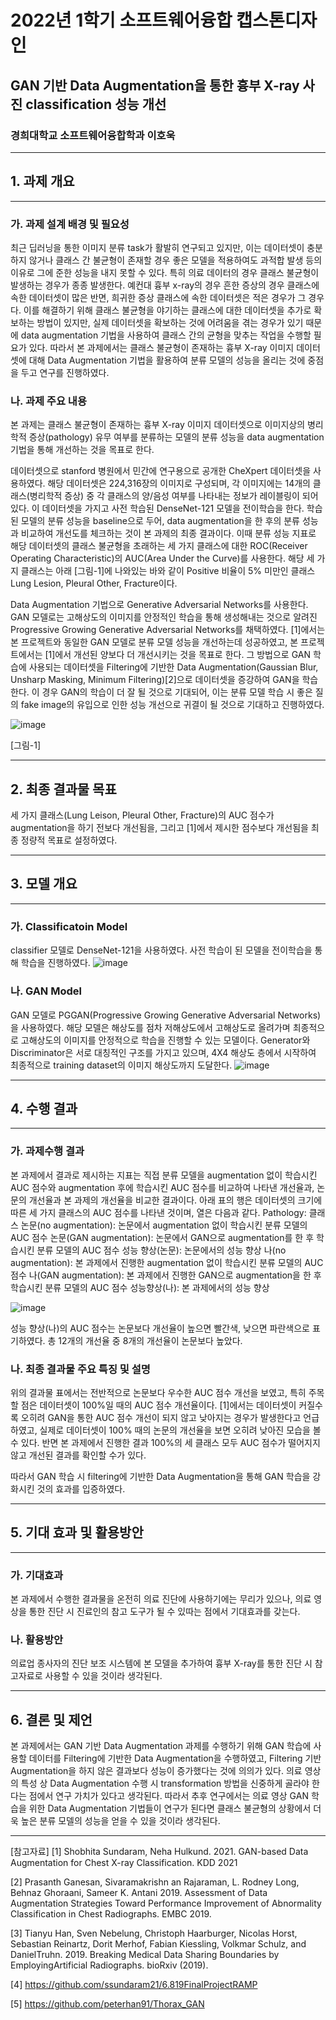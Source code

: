 # 2022년 1학기 소프트웨어융합 캡스톤디자인
## GAN 기반 Data Augmentation을 통한 흉부 X-ray 사진 classification 성능 개선
### 경희대학교 소프트웨어융합학과 이호욱
---
## 1. 과제 개요
---
### 가. 과제 설계 배경 및 필요성
 최근 딥러닝을 통한 이미지 분류 task가 활발히 연구되고 있지만, 이는 데이터셋이 충분하지 않거나 클래스 간 불균형이 존재할 경우 좋은 모델을 적용하여도 과적합 발생 등의 이유로 그에 준한 성능을 내지 못할 수 있다. 특히 의료 데이터의 경우 클래스 불균형이 발생하는 경우가 종종 발생한다. 예컨대 흉부 x-ray의 경우 흔한 증상의 경우 클래스에 속한 데이터셋이 많은 반면, 희귀한 증상 클래스에 속한 데이터셋은 적은 경우가 그 경우다. 이를 해결하기 위해 클래스 불균형을 야기하는 클래스에 대한 데이터셋을 추가로 확보하는 방법이 있지만, 실제 데이터셋을 확보하는 것에 어려움을 겪는 경우가 있기 때문에 data augmentation 기법을 사용하여 클래스 간의 균형을 맞추는 작업을 수행할 필요가 있다. 따라서 본 과제에서는 클래스 불균형이 존재하는 흉부 X-ray 이미지 데이터셋에 대해 Data Augmentation 기법을 활용하여 분류 모델의 성능을 올리는 것에 중점을 두고 연구를 진행하였다.
 
### 나. 과제 주요 내용

  본 과제는 클래스 불균형이 존재하는 흉부 X-ray 이미지 데이터셋으로 이미지상의 병리학적 증상(pathology) 유무 여부를 분류하는 모델의 분류 성능을 data augmentation 기법을 통해 개선하는 것을 목표로 한다. 
 
 데이터셋으로 stanford 병원에서 민간에 연구용으로 공개한 CheXpert 데이터셋을 사용하였다. 해당 데이터셋은 224,316장의 이미지로 구성되며, 각 이미지에는 14개의 클래스(병리학적 증상) 중 각 클래스의 양/음성 여부를 나타내는 정보가 레이블링이 되어 있다. 이 데이터셋을 가지고 사전 학습된 DenseNet-121 모델을 전이학습을 한다. 학습된 모델의 분류 성능을 baseline으로 두어, data augmentation을 한 후의 분류 성능과 비교하여 개선도를 체크하는 것이 본 과제의 최종 결과이다. 이때 분류 성능 지표로 해당 데이터셋의 클래스 불균형을 초래하는 세 가지 클래스에 대한 ROC(Receiver Operating Characteristic)의 AUC(Area Under the Curve)를 사용한다. 해당 세 가지 클래스는 아래 [그림-1]에 나와있는 바와 같이 Positive 비율이 5% 미만인 클래스 Lung Lesion, Pleural Other, Fracture이다. 
 
 Data Augmentation 기법으로 Generative Adversarial Networks를 사용한다. GAN 모델로는 고해상도의 이미지를 안정적인 학습을 통해 생성해내는 것으로 알려진 Progressive Growing Generative Adversarial Networks를 채택하였다. [1]에서는 본 프로젝트와 동일한 GAN 모델로 분류 모델 성능을 개선하는데 성공하였고, 본 프로젝트에서는 [1]에서 개선된 양보다 더 개선시키는 것을 목표로 한다. 그 방법으로 GAN 학습에 사용되는 데이터셋을 Filtering에 기반한 Data Augmentation(Gaussian Blur, Unsharp Masking, Minimum Filtering)[2]으로 데이터셋을 증강하여 GAN을 학습한다. 이 경우 GAN의 학습이 더 잘 될 것으로 기대되어, 이는 분류 모델 학습 시 좋은 질의 fake image의 유입으로 인한 성능 개선으로 귀결이 될 것으로 기대하고 진행하였다. 
 
![image](https://user-images.githubusercontent.com/52408669/174017250-2dbee843-0bf5-46c4-97b2-3d27df6b5f2d.png)


[그림-1]


---
## 2. 최종 결과물 목표

  세 가지 클래스(Lung Leison, Pleural Other, Fracture)의 AUC 점수가 augmentation을 하기 전보다 개선됨을, 그리고 [1]에서 제시한 점수보다 개선됨을 최종 정량적 목표로 설정하였다. 
  
 
---
## 3. 모델 개요
---
### 가. Classificatoin Model
classifier 모델로 DenseNet-121을 사용하였다. 사전 학습이 된 모델을 전이학습을 통해 학습을 진행하였다. 
![image](https://user-images.githubusercontent.com/52408669/174018174-9bc57ed8-2a78-419b-8f11-1c4fffb92f65.png)

### 나. GAN Model
GAN 모델로 PGGAN(Progressive Growing Generative Adversarial Networks)을 사용하였다. 해당 모델은 해상도를 점차 저해상도에서 고해상도로 올려가며 최종적으로 고해상도의 이미지를 안정적으로 학습을 진행할 수 있는 모델이다. 
Generator와 Discriminator은 서로 대칭적인 구조를 가지고 있으며, 4X4 해상도 층에서 시작하여 최종적으로 training dataset의 이미지 해상도까지 도달한다.
![image](https://user-images.githubusercontent.com/52408669/174018778-2e1275b5-2edb-44b5-a562-716d7e9625b1.png)

---
## 4. 수행 결과
---
### 가. 과제수행 결과
 본 과제에서 결과로 제시하는 지표는 직접 분류 모델을 augmentation 없이 학습시킨 AUC 점수와 augmentation 후에 학습시킨 AUC 점수를 비교하여 나타낸 개선율과, 논문의 개선율과 본 과제의 개선율을 비교한 결과이다. 아래 표의 행은 데이터셋의 크기에 따른 세 가지 클래스의 AUC 점수를 나타낸 것이며, 열은 다음과 같다. 
Pathology: 클래스
논문(no augmentation): 논문에서 augmentation 없이 학습시킨 분류 모델의 AUC 점수
논문(GAN augmentation): 논문에서 GAN으로 augmentation를 한 후 학습시킨 분류 모델의 AUC 점수
성능 향상(논문): 논문에서의 성능 향상
나(no augmentation): 본 과제에서 진행한 augmentation 없이 학습시킨 분류 모델의 AUC 점수
나(GAN augmentation): 본 과제에서 진행한 GAN으로 augmentation을 한 후 학습시킨 분류 모델의 AUC 점수
성능향상(나): 본 과제에서의 성능 향상

 ![image](https://user-images.githubusercontent.com/52408669/174019091-7673e9d2-e7d4-42fc-a486-44164f317d4e.png)
 
성능 향상(나)의 AUC 점수는 논문보다 개선율이 높으면 빨간색, 낮으면 파란색으로 표기하였다. 총 12개의 개선율 중 8개의 개선율이 논문보다 높았다.

### 나. 최종 결과물  주요 특징 및 설명
 위의 결과물 표에서는 전반적으로 논문보다 우수한 AUC 점수 개선을 보였고, 특히 주목할 점은 데이터셋이 100%일 때의 AUC 점수 개선율이다. [1]에서는 데이터셋이 커질수록 오히려 GAN을 통한 AUC 점수 개선이 되지 않고 낮아지는 경우가 발생한다고 언급하였고, 실제로 데이터셋이 100% 때의 논문의 개선율을 보면 오히려 낮아진 모습을 볼 수 있다. 반면 본 과제에서 진행한 결과 100%의 세 클래스 모두 AUC 점수가 떨어지지 않고 개선된 결과를 확인할 수가 있다. 

따라서 GAN 학습 시 filtering에 기반한 Data Augmentation을 통해 GAN 학습을 강화시킨 것의 효과를 입증하였다.
 
---
## 5. 기대 효과 및 활용방안
---
### 가. 기대효과
본 과제에서 수행한 결과물을 온전히 의료 진단에 사용하기에는 무리가 있으나, 의료 영상을 통한 진단 시 진료인의 참고 도구가 될 수 있따는 점에서 기대효과를 갖는다.

### 나. 활용방안
의료업 종사자의 진단 보조 시스템에 본 모델을 추가하여 흉부 X-ray를 통한 진단 시 참고자료로 사용할 수 있을 것이라 생각된다. 

---
## 6. 결론 및 제언 
본 과제에서는 GAN 기반 Data Augmentation 과제를 수행하기 위해 GAN 학습에 사용할 데이터를 Filtering에 기반한 Data Augmentation을 수행하였고, Filtering 기반 Augmentation을 하지 않은 결과보다 성능이 증가했다는 것에 의의가 있다. 의료 영상의 특성 상 Data Augmentation 수행 시 transformation 방법을 신중하게 골라야 한다는 점에서 연구 가치가 있다고 생각된다. 따라서 추후 연구에서는 의료 영상 GAN 학습을 위한 Data Augmentation 기법들이 연구가 된다면 클래스 불균형의 상황에서 더욱 높은 분류 모델의 성능을 얻을 수 있을 것이라 생각된다. 

---
[참고자료]
[1] Shobhita Sundaram, Neha Hulkund. 2021. GAN-based Data Augmentation for Chest X-ray Classification. KDD 2021

[2] Prasanth Ganesan, Sivaramakrishn an Rajaraman, L. Rodney Long, Behnaz Ghoraani, Sameer K. Antani 2019. Assessment of Data Augmentation Strategies Toward Performance Improvement of Abnormality Classification in Chest Radiographs. EMBC 2019.

[3] Tianyu Han, Sven Nebelung, Christoph Haarburger, Nicolas Horst, Sebastian Reinartz, Dorit Merhof, Fabian Kiessling, Volkmar Schulz, and DanielTruhn. 2019. Breaking Medical Data Sharing Boundaries by EmployingArtificial Radiographs. bioRxiv (2019).

[4] https://github.com/ssundaram21/6.819FinalProjectRAMP

[5] https://github.com/peterhan91/Thorax_GAN
